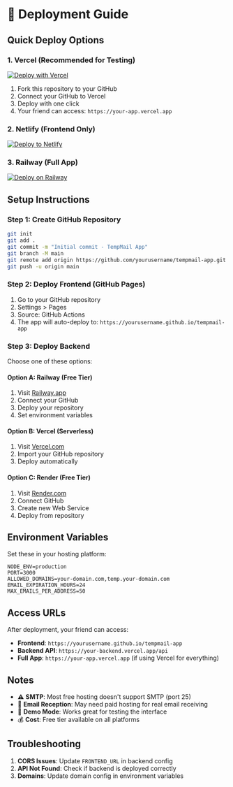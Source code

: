 # 🚀 Deployment Guide

## Quick Deploy Options

### 1. **Vercel (Recommended for Testing)**
[![Deploy with Vercel](https://vercel.com/button)](https://vercel.com/new/clone?repository-url=https://github.com/yourusername/tempmail-app)

1. Fork this repository to your GitHub
2. Connect your GitHub to Vercel
3. Deploy with one click
4. Your friend can access: `https://your-app.vercel.app`

### 2. **Netlify (Frontend Only)**
[![Deploy to Netlify](https://www.netlify.com/img/deploy/button.svg)](https://app.netlify.com/start/deploy?repository=https://github.com/yourusername/tempmail-app)

### 3. **Railway (Full App)**
[![Deploy on Railway](https://railway.app/button.svg)](https://railway.app/new/template?template=https://github.com/yourusername/tempmail-app)

## Setup Instructions

### Step 1: Create GitHub Repository
```bash
git init
git add .
git commit -m "Initial commit - TempMail App"
git branch -M main
git remote add origin https://github.com/yourusername/tempmail-app.git
git push -u origin main
```

### Step 2: Deploy Frontend (GitHub Pages)
1. Go to your GitHub repository
2. Settings > Pages
3. Source: GitHub Actions
4. The app will auto-deploy to: `https://yourusername.github.io/tempmail-app`

### Step 3: Deploy Backend
Choose one of these options:

#### Option A: Railway (Free Tier)
1. Visit [Railway.app](https://railway.app)
2. Connect your GitHub
3. Deploy your repository
4. Set environment variables

#### Option B: Vercel (Serverless)
1. Visit [Vercel.com](https://vercel.com)  
2. Import your GitHub repository
3. Deploy automatically

#### Option C: Render (Free Tier)
1. Visit [Render.com](https://render.com)
2. Connect GitHub
3. Create new Web Service
4. Deploy from repository

## Environment Variables
Set these in your hosting platform:

```env
NODE_ENV=production
PORT=3000
ALLOWED_DOMAINS=your-domain.com,temp.your-domain.com
EMAIL_EXPIRATION_HOURS=24
MAX_EMAILS_PER_ADDRESS=50
```

## Access URLs
After deployment, your friend can access:
- **Frontend**: `https://yourusername.github.io/tempmail-app`
- **Backend API**: `https://your-backend.vercel.app/api`
- **Full App**: `https://your-app.vercel.app` (if using Vercel for everything)

## Notes
- ⚠️ **SMTP**: Most free hosting doesn't support SMTP (port 25)
- 📧 **Email Reception**: May need paid hosting for real email receiving
- 🧪 **Demo Mode**: Works great for testing the interface
- 💰 **Cost**: Free tier available on all platforms

## Troubleshooting
1. **CORS Issues**: Update `FRONTEND_URL` in backend config
2. **API Not Found**: Check if backend is deployed correctly
3. **Domains**: Update domain config in environment variables
